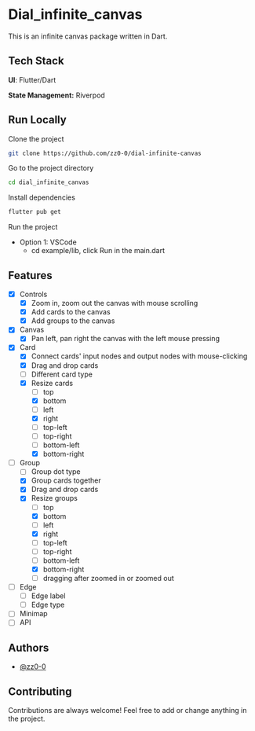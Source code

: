 # Dial_infinite_canvas

This is an infinite canvas package written in Dart.

## Tech Stack

**UI**: Flutter/Dart

**State Management:** Riverpod

## Run Locally

Clone the project

```bash
git clone https://github.com/zz0-0/dial-infinite-canvas
```

Go to the project directory

```bash
cd dial_infinite_canvas
```

Install dependencies

```bash
flutter pub get
```

Run the project

- Option 1: VSCode
  - cd example/lib, click Run in the main.dart

## Features

- [x] Controls
  - [x] Zoom in, zoom out the canvas with mouse scrolling
  - [x] Add cards to the canvas
  - [x] Add groups to the canvas
- [x] Canvas
  - [x] Pan left, pan right the canvas with the left mouse pressing
- [x] Card
  - [x] Connect cards' input nodes and output nodes with mouse-clicking
  - [x] Drag and drop cards
  - [ ] Different card type
  - [x] Resize cards
    - [ ] top
    - [x] bottom
    - [ ] left
    - [x] right
    - [ ] top-left
    - [ ] top-right
    - [ ] bottom-left
    - [x] bottom-right
- [ ] Group
  - [ ] Group dot type
  - [x] Group cards together
  - [x] Drag and drop cards
  - [x] Resize groups
    - [ ] top
    - [x] bottom
    - [ ] left
    - [x] right
    - [ ] top-left
    - [ ] top-right
    - [ ] bottom-left
    - [x] bottom-right
    - [ ] dragging after zoomed in or zoomed out
- [ ] Edge
  - [ ] Edge label
  - [ ] Edge type
- [ ] Minimap
- [ ] API

## Authors

- [@zz0-0](https://github.com/zz0-0)

## Contributing

Contributions are always welcome! Feel free to add or change anything in the project.

